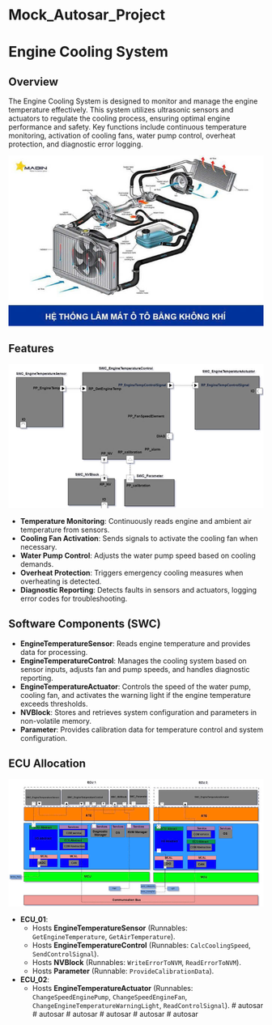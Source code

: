 # Mock_Autosar_Project
# Engine Cooling System

## Overview
The Engine Cooling System is designed to monitor and manage the engine temperature effectively. This system utilizes ultrasonic sensors and actuators to regulate the cooling process, ensuring optimal engine performance and safety. Key functions include continuous temperature monitoring, activation of cooling fans, water pump control, overheat protection, and diagnostic error logging.

![Hình ảnh hệ thống làm mát động cơ](https://github.com/tiencao75/Mock_Autosar_Project/blob/main/z6413832225423_1319b9df19a9162e51ab2a3acafe38e4.jpg?raw=true)
<!-- Nếu cần điều chỉnh kích thước, bạn có thể dùng HTML -->
<!-- <img src="URL_hình_ảnh_1" width="500"> -->

## Features
![Features](https://github.com/tiencao75/Mock_Autosar_Project/blob/main/z6413832689867_af4647b1c5a4e8741c1e06836e3b9a04.jpg?raw=true)
- **Temperature Monitoring**: Continuously reads engine and ambient air temperature from sensors.
- **Cooling Fan Activation**: Sends signals to activate the cooling fan when necessary.
- **Water Pump Control**: Adjusts the water pump speed based on cooling demands.
- **Overheat Protection**: Triggers emergency cooling measures when overheating is detected.
- **Diagnostic Reporting**: Detects faults in sensors and actuators, logging error codes for troubleshooting.

## Software Components (SWC)
- **EngineTemperatureSensor**: Reads engine temperature and provides data for processing.
- **EngineTemperatureControl**: Manages the cooling system based on sensor inputs, adjusts fan and pump speeds, and handles diagnostic reporting.
- **EngineTemperatureActuator**: Controls the speed of the water pump, cooling fan, and activates the warning light if the engine temperature exceeds thresholds.
- **NVBlock**: Stores and retrieves system configuration and parameters in non-volatile memory.
- **Parameter**: Provides calibration data for temperature control and system configuration.

## ECU Allocation
![Sơ đồ SWC mapping](https://github.com/tiencao75/Mock_Autosar_Project/blob/main/z6413834761491_68636943e8a1603ebf1fc375b0973de1.jpg?raw=true)
<!-- Nếu cần điều chỉnh kích thước, bạn có thể dùng HTML -->
<!-- <img src="URL_hình_ảnh_2" width="500"> -->

- **ECU_01**:
  - Hosts **EngineTemperatureSensor** (Runnables: `GetEngineTemperature`, `GetAirTemperature`).
  - Hosts **EngineTemperatureControl** (Runnables: `CalcCoolingSpeed`, `SendControlSignal`).
  - Hosts **NVBlock** (Runnables: `WriteErrorToNVM`, `ReadErrorToNVM`).
  - Hosts **Parameter** (Runnable: `ProvideCalibrationData`).
- **ECU_02**:
  - Hosts **EngineTemperatureActuator** (Runnables: `ChangeSpeedEnginePump`, `ChangeSpeedEngineFan`, `ChangeEngineTemperatureWarningLight`, `ReadControlSignal`).
#   a u t o s a r 
 
 #   a u t o s a r 
 
 #   a u t o s a r 
 
 #   a u t o s a r 
 
 #   a u t o s a r 
 
 #   a u t o s a r 
 
 